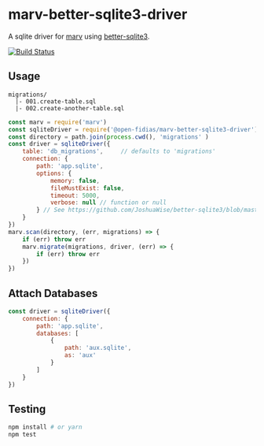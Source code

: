 # marv-better-sqlite3-driver

A sqlite driver for [marv](https://www.npmjs.com/package/marv) using
[better-sqlite3](https://github.com/JoshuaWise/better-sqlite3).

[![Build Status](https://travis-ci.com/open-fidias/marv-better-sqlite3-driver.svg?branch=master)](https://travis-ci.com/open-fidias/marv-better-sqlite3-driver)

## Usage

```
migrations/
  |- 001.create-table.sql
  |- 002.create-another-table.sql
```

```js
const marv = require('marv')
const sqliteDriver = require('@open-fidias/marv-better-sqlite3-driver')
const directory = path.join(process.cwd(), 'migrations' )
const driver = sqliteDriver({
    table: 'db_migrations',     // defaults to 'migrations'
    connection: {
        path: 'app.sqlite',
        options: {
            memory: false,
            fileMustExist: false,
            timeout: 5000,
            verbose: null // function or null
        } // See https://github.com/JoshuaWise/better-sqlite3/blob/master/docs/api.md#new-databasepath-options
    }
})
marv.scan(directory, (err, migrations) => {
    if (err) throw err
    marv.migrate(migrations, driver, (err) => {
        if (err) throw err
    })
})
```

## Attach Databases

```js
const driver = sqliteDriver({
    connection: {
        path: 'app.sqlite',
        databases: [
            {
                path: 'aux.sqlite',
                as: 'aux'
            }
        ]
    }
})
```

## Testing

```bash
npm install # or yarn
npm test
```
